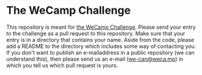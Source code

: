 # The WeCamp Challenge

This repository is meant for [the WeCamp Challenge](http://weca.mp/2016/challenge). 
Please send your entry to the challenge as a pull request to this repository. Make
sure that your entry is in a directory that contains your name. Aside from the code,
please add a README to the directory which includes some way of contacting you. If
you don't want to publish an e-mailaddress in a public repository (we can understand
this), then please send us an e-mail (we-can@weca.mp) in which you tell us which 
pull request is yours.